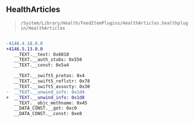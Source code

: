 ## HealthArticles

> `/System/Library/Health/FeedItemPlugins/HealthArticles.healthplugin/HealthArticles`

```diff

-4146.4.18.0.0
+4146.5.13.0.0
   __TEXT.__text: 0x6010
   __TEXT.__auth_stubs: 0x550
   __TEXT.__const: 0x5a4

   __TEXT.__swift5_protos: 0x4
   __TEXT.__swift5_reflstr: 0x78
   __TEXT.__swift5_assocty: 0x30
-  __TEXT.__unwind_info: 0x1d4
+  __TEXT.__unwind_info: 0x1d8
   __TEXT.__objc_methname: 0x45
   __DATA_CONST.__got: 0xc0
   __DATA_CONST.__const: 0xe8

```
